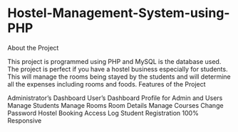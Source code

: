 # Hostel-Management-System-using-PHP
About the Project

This project is programmed using PHP and MySQL is the database used. The project is perfect if you have a hostel business especially for students. This will manage the rooms being stayed by the students and will determine all the expenses including rooms and foods.
Features of the Project

Administrator’s Dashboard
User’s Dashboard
Profile for Admin and Users
Manage Students
Manage Rooms
Room Details
Manage Courses
Change Password
Hostel Booking
Access Log
Student Registration
100% Responsive

